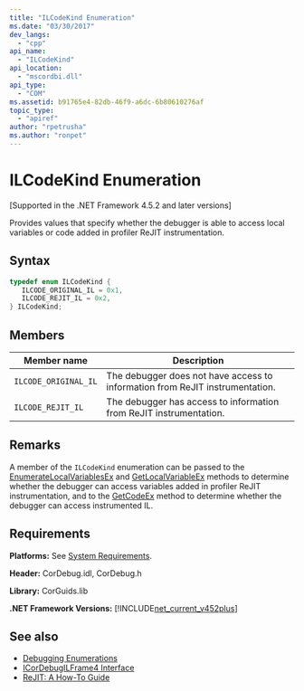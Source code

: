 ```yaml
---
title: "ILCodeKind Enumeration"
ms.date: "03/30/2017"
dev_langs: 
  - "cpp"
api_name: 
  - "ILCodeKind"
api_location: 
  - "mscordbi.dll"
api_type: 
  - "COM"
ms.assetid: b91765e4-82db-46f9-a6dc-6b80610276af
topic_type: 
  - "apiref"
author: "rpetrusha"
ms.author: "ronpet"
---
```

# ILCodeKind Enumeration
[Supported in the .NET Framework 4.5.2 and later versions]  
  
 Provides values that specify whether the debugger is able to access local variables or code added in profiler ReJIT instrumentation.  
  
## Syntax  
  
```cpp
typedef enum ILCodeKind {  
   ILCODE_ORIGINAL_IL = 0x1,  
   ILCODE_REJIT_IL = 0x2,  
} ILCodeKind;  
```  
  
## Members  
  
|Member name|Description|  
|-----------------|-----------------|  
|`ILCODE_ORIGINAL_IL`|The debugger does not have access to information from ReJIT instrumentation.|  
|`ILCODE_REJIT_IL`|The debugger has access to information from ReJIT instrumentation.|  
  
## Remarks  
 A member of the `ILCodeKind` enumeration can be passed to the [EnumerateLocalVariablesEx](../../../../docs/framework/unmanaged-api/debugging/icordebugilframe4-enumeratelocalvariablesex-method.md) and [GetLocalVariableEx](../../../../docs/framework/unmanaged-api/debugging/icordebugilframe4-getlocalvariableex-method.md) methods to determine whether the debugger can access variables added in profiler ReJIT instrumentation, and to the [GetCodeEx](../../../../docs/framework/unmanaged-api/debugging/icordebugilframe4-getcodeex-method.md) method to determine whether the debugger can access instrumented IL.  
  
## Requirements  
 **Platforms:** See [System Requirements](../../../../docs/framework/get-started/system-requirements.md).  
  
 **Header:** CorDebug.idl, CorDebug.h  
  
 **Library:** CorGuids.lib  
  
 **.NET Framework Versions:** [!INCLUDE[net_current_v452plus](../../../../includes/net-current-v452plus-md.md)]  
  
## See also

- [Debugging Enumerations](../../../../docs/framework/unmanaged-api/debugging/debugging-enumerations.md)
- [ICorDebugILFrame4 Interface](../../../../docs/framework/unmanaged-api/debugging/icordebugilframe4-interface.md)
- [ReJIT: A How-To Guide](https://blogs.msdn.microsoft.com/davbr/2011/10/12/rejit-a-how-to-guide/)
